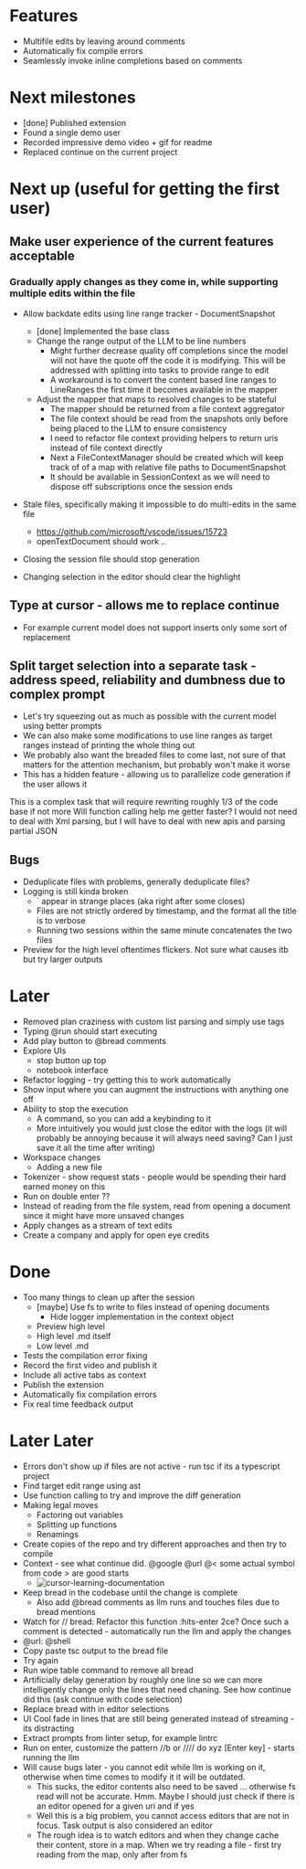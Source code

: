 # Features

- Multifile edits by leaving around comments
- Automatically fix compile errors
- Seamlessly invoke inline completions based on comments

# Next milestones

- [done] Published extension
- Found a single demo user
- Recorded impressive demo video + gif for readme
- Replaced continue on the current project

# Next up (useful for getting the first user)

## Make user experience of the current features acceptable

### Gradually apply changes as they come in, while supporting multiple edits within the file

- Allow backdate edits using line range tracker - DocumentSnapshot
  - [done] Implemented the base class
  - Change the range output of the LLM to be line numbers
    - Might further decrease quality off completions since the model will not have the quote off the code it is modifying. This will be addressed with splitting into tasks to provide range to edit
    - A workaround is to convert the content based line ranges to LineRanges the first time it becomes available in the mapper
  - Adjust the mapper that maps to resolved changes to be stateful
    - The mapper should be returned from a file context aggregator
    - The file context should be read from the snapshots only before being placed to the LLM to ensure consistency
    - I need to refactor file context providing helpers to return uris instead of file context directly
    - Next a FileContextManager should be created which will keep track of of a map with relative file paths to DocumentSnapshot
    - It should be available in SessionContext as we will need to dispose off subscriptions once the session ends
- Stale files, specifically making it impossible to do multi-edits in the same file

  - https://github.com/microsoft/vscode/issues/15723
  - openTextDocument should work ..

- Closing the session file should stop generation
- Changing selection in the editor should clear the highlight

## Type at cursor - allows me to replace continue

- For example current model does not support inserts only some sort of replacement

## Split target selection into a separate task - address speed, reliability and dumbness due to complex prompt

- Let's try squeezing out as much as possible with the current model using better prompts
- We can also make some modifications to use line ranges as target ranges instead of printing the whole thing out
- We probably also want the breaded files to come last, not sure of that matters for the attention mechanism, but probably won't make it worse
- This has a hidden feature - allowing us to parallelize code generation if the user allows it

This is a complex task that will require rewriting roughly 1/3 of the code base if not more
Will function calling help me getter faster? I would not need to deal with Xml parsing, but I will have to deal with new apis and parsing partial JSON

## Bugs

- Deduplicate files with problems, generally deduplicate files?
- Logging is still kinda broken
  - \` appear in strange places (aka right after some </file> closes)
  - Files are not strictly ordered by timestamp, and the format all the title is to verbose
  - Running two sessions within the same minute concatenates the two files
- Preview for the high level oftentimes flickers. Not sure what causes itb but try larger outputs

# Later

- Removed plan craziness with custom list parsing and simply use <plan> tags
- Typing @run should start executing
- Add play button to @bread comments
- Explore UIs
  - stop button up top
  - notebook interface
- Refactor logging - try getting this to work automatically
- Show input where you can augment the instructions with anything one off
- Ability to stop the execution
  - A command, so you can add a keybinding to it
  - More intuitively you would just close the editor with the logs (it will probably be annoying because it will always need saving? Can I just save it all the time after writing)
- Workspace changes
  - Adding a new file
- Tokenizer - show request stats - people would be spending their hard earned money on this
- Run on double enter ??
- Instead of reading from the file system, read from opening a document since it might have more unsaved changes
- Apply changes as a stream of text edits
- Create a company and apply for open eye credits

# Done

- Too many things to clean up after the session
  - [maybe] Use fs to write to files instead of opening documents
    - Hide logger implementation in the context object
  - Preview high level
  - High level .md itself
  - Low level .md
- Tests the compilation error fixing
- Record the first video and publish it
- Include all active tabs as context
- Publish the extension
- Automatically fix compilation errors
- Fix real time feedback output

# Later Later

- Errors don't show up if files are not active - run tsc if its a typescript project
- Find target edit range using ast
- Use function calling to try and improve the diff generation
- Making legal moves
  - Factoring out variables
  - Splitting up functions
  - Renamings
- Create copies of the repo and try different approaches and then try to compile
- Context - see what continue did. @google @url @< some actual symbol from code > are good starts
  - ![cursor-learning-documentation](cursor-learning-documentationpng)
- Keep bread in the codebase until the change is complete
  - Also add @bread comments as llm runs and touches files due to bread mentions
- Watch for // bread: Refactor this function :hits-enter 2ce? Once such a comment is detected - automatically run the llm and apply the changes
- @url: @shell
- Copy paste tsc output to the bread file
- Try again
- Run wipe table command to remove all bread
- Artificially delay generation by roughly one line so we can more intelligently change only the lines that need chaning. See how continue did this (ask continue with code selection)
- Replace bread with in editor selections
- UI Cool fade in lines that are still being generated instead of streaming - its distracting
- Extract prompts from linter setup, for example lintrc
- Run on enter, customize the pattern //b or //// do xyz [Enter key] - starts running the llm
- Will cause bugs later - you cannot edit while llm is working on it, otherwise when time comes to modify it it will be outdated.
  - This sucks, the editor contents also need to be saved ... otherwise fs read will not be accurate. Hmm. Maybe I should just check if there is an editor opened for a given uri and if yes
  - Well this is a big problem, you cannot access editors that are not in focus. Task output is also considered an editor
  - The rough idea is to watch editors and when they change cache their content, store in a map. When we try reading a file - first try reading from the map, only after from fs
